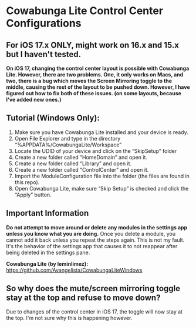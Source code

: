 # Cowabunga Lite Control Center Configurations
## For iOS 17.x ONLY, might work on 16.x and 15.x but I haven't tested.

**On iOS 17, changing the control center layout is possible with Cowabunga Lite. However, there are two problems. One, it only works on Macs, and two, there is a bug which moves the Screen Mirroring toggle to the middle, causing the rest of the layout to be pushed down. However, I have figured out how to fix both of these issues. (on some layouts, because I've added new ones.)**

## Tutorial (Windows Only):

1. Make sure you have Cowabunga Lite installed and your device is ready.
2. Open File Explorer and type in the directory “%APPDATA%/CowabungaLite/Workspace”
3. Locate the UDID of your device and click on the “SkipSetup” folder
4. Create a new folder called “HomeDomain” and open it.
5. Create a new folder called “Library” and open it.
6. Create a new folder called “ControlCenter” and open it.
7. Import the ModuleConfiguration file into the folder (the files are found in this repo).
8. Open Cowabunga Lite, make sure “Skip Setup” is checked and click the “Apply” button.

## Important Information
**Do not attempt to move around or delete any modules in the settings app unless you know what you are doing.** Once you delete a module, you cannot add it back unless you repeat the steps again. This is not my fault. It's the behavior of the settings app that causes it to not reappear after being deleted in the settings pane.

**Cowabunga Lite (by leminlimez):** https://github.com/Avangelista/CowabungaLiteWindows

## So why does the mute/screen mirroring toggle stay at the top and refuse to move down?
Due to changes of the control center in iOS 17, the toggle will now stay at the top. I'm not sure why this is happening however.
